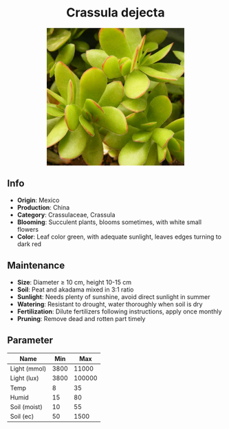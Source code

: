 <h1 align='center'>Crassula dejecta</h1>
<p align="center">
    <img 
        align='center'
        width='320'
        src="../images/crassula dejecta.png" 
        alt='Crassula dejecta' />
</p>

## Info

 - **Origin**: Mexico
 - **Production**: China
 - **Category**: Crassulaceae, Crassula
 - **Blooming**: Succulent plants, blooms sometimes, with white small flowers
 - **Color**: Leaf color green, with adequate sunlight, leaves edges turning to dark red

## Maintenance

 - **Size**: Diameter ≥ 10 cm, height 10-15 cm
 - **Soil**: Peat and akadama mixed in 3:1 ratio
 - **Sunlight**: Needs plenty of sunshine, avoid direct sunlight in summer
 - **Watering**: Resistant to drought, water thoroughly when soil is dry
 - **Fertilization**: Dilute fertilizers following instructions, apply once monthly
 - **Pruning**: Remove dead and rotten part timely

## Parameter

| Name         | Min  | Max   |
|--------------|------|-------|
| Light (mmol) | 3800 | 11000  |
| Light (lux)  | 3800 | 100000 |
| Temp         | 8    | 35    |
| Humid        | 15   | 80    |
| Soil (moist) | 10   | 55    |
| Soil (ec)    | 50  | 1500  |